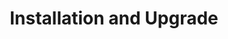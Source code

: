 ---
title: Installation and Upgrade
description: Learn how to install and upgrade the Keptn Lifecycle Toolkit
weight: 30
hidechildren: false # this flag hides all sub-pages in the sidebar-multicard.html
---